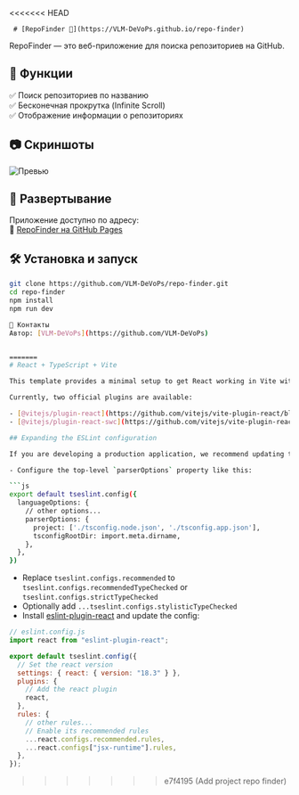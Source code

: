 <<<<<<< HEAD

     # [RepoFinder 🚀](https://VLM-DeVoPs.github.io/repo-finder)

RepoFinder — это веб-приложение для поиска репозиториев на GitHub.

## 📌 Функции

✅ Поиск репозиториев по названию  
✅ Бесконечная прокрутка (Infinite Scroll)  
✅ Отображение информации о репозиториях

## 📷 Скриншоты

![Превью](https://via.placeholder.com/800x400)

## 🚀 Развертывание

Приложение доступно по адресу:  
🔗 [RepoFinder на GitHub Pages](https://VLM-DeVoPs.github.io/repo-finder/)

## 🛠️ Установка и запуск

````sh
git clone https://github.com/VLM-DeVoPs/repo-finder.git
cd repo-finder
npm install
npm run dev

🤝 Контакты
Автор: [VLM-DeVoPs](https://github.com/VLM-DeVoPs)


=======
# React + TypeScript + Vite

This template provides a minimal setup to get React working in Vite with HMR and some ESLint rules.

Currently, two official plugins are available:

- [@vitejs/plugin-react](https://github.com/vitejs/vite-plugin-react/blob/main/packages/plugin-react/README.md) uses [Babel](https://babeljs.io/) for Fast Refresh
- [@vitejs/plugin-react-swc](https://github.com/vitejs/vite-plugin-react-swc) uses [SWC](https://swc.rs/) for Fast Refresh

## Expanding the ESLint configuration

If you are developing a production application, we recommend updating the configuration to enable type aware lint rules:

- Configure the top-level `parserOptions` property like this:

```js
export default tseslint.config({
  languageOptions: {
    // other options...
    parserOptions: {
      project: ['./tsconfig.node.json', './tsconfig.app.json'],
      tsconfigRootDir: import.meta.dirname,
    },
  },
})
````

- Replace `tseslint.configs.recommended` to `tseslint.configs.recommendedTypeChecked` or `tseslint.configs.strictTypeChecked`
- Optionally add `...tseslint.configs.stylisticTypeChecked`
- Install [eslint-plugin-react](https://github.com/jsx-eslint/eslint-plugin-react) and update the config:

```js
// eslint.config.js
import react from "eslint-plugin-react";

export default tseslint.config({
  // Set the react version
  settings: { react: { version: "18.3" } },
  plugins: {
    // Add the react plugin
    react,
  },
  rules: {
    // other rules...
    // Enable its recommended rules
    ...react.configs.recommended.rules,
    ...react.configs["jsx-runtime"].rules,
  },
});
```

> > > > > > > e7f4195 (Add project repo finder)
